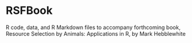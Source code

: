 # RSFBook
R code, data, and R Markdown files to accompany forthcoming book, Resource Selection by Animals: Applications in R, by Mark Hebblewhite
